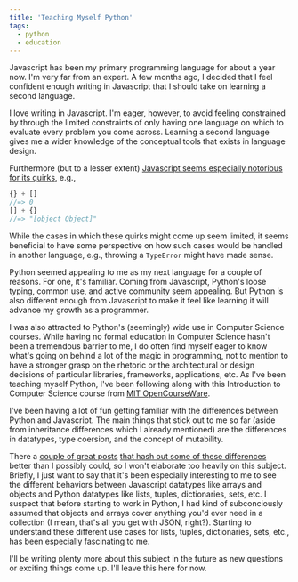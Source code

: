 ```yaml
---
title: 'Teaching Myself Python'
tags:
  - python
  - education
---
```

Javascript has been my primary programming language for about a year now. I'm very far from an expert. A few months ago, I decided that I feel confident enough writing in Javascript that I should take on learning a second language.

I love writing in Javascript. I'm eager, however, to avoid feeling constrained by through the limited constraints of only having one language on which to evaluate every problem you come across. Learning a second language gives me a wider knowledge of the conceptual tools that exists in language design.

Furthermore (but to a lesser extent) [Javascript seems especially notorious for its quirks](https://www.destroyallsoftware.com/talks/wat), e.g.,
```javascript
{} + []
//=> 0
[] + {}
//=> "[object Object]"
```
While the cases in which these quirks might come up seem limited, it seems beneficial to have some perspective on how such cases would be handled in another language, e.g., throwing a `TypeError` might have made sense.

Python seemed appealing to me as my next language for a couple of reasons. For one, it's familiar. Coming from Javascript, Python's loose typing, common use, and active community seem appealing. But Python is also different enough from Javascript to make it feel like learning it will advance my growth as a programmer.

I was also attracted to Python's (seemingly) wide use in Computer Science courses. While having no formal education in Computer Science hasn't been a tremendous barrier to me, I do often find myself eager to know what's going on behind a lot of the magic in programming, not to mention to have a stronger grasp on the rhetoric or the architectural or design decisions of particular libraries, frameworks, applications, etc. As I've been teaching myself Python, I've been following along with this Introduction to Computer Science course from [MIT OpenCourseWare](http://ocw.mit.edu/courses/electrical-engineering-and-computer-science/6-00sc-introduction-to-computer-science-and-programming-spring-2011/).

I've been having a lot of fun getting familiar with the differences between Python and Javascript. The main things that stick out to me so far (aside from inheritance differences which I already mentioned) are the differences in datatypes, type coersion, and the concept of mutability.

There a [couple of great posts](http://hg.toolness.com/python-for-js-programmers/raw-file/tip/PythonForJsProgrammers.html) [that hash out some of these differences](https://blog.glyphobet.net/essay/2557) better than I possibly could, so I won't elaborate too heavily on this subject. Briefly, I just want to say that it's been especially interesting to me to see the different behaviors between Javascript datatypes like arrays and objects and Python datatypes like lists, tuples, dictionaries, sets, etc. I suspect that before starting to work in Python, I had kind of subconciously assumed that objects and arrays cover anything you'd ever need in a collection (I mean, that's all you get with JSON, right?). Starting to understand these different use cases for lists, tuples, dictionaries, sets, etc., has been especially fascinating to me.

I'll be writing plenty more about this subject in the future as new questions or exciting things come up. I'll leave this here for now.
